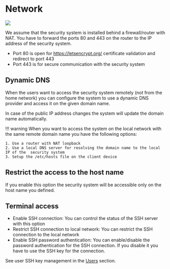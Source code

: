 # Network
<img src="https://img.shields.io/badge/Access-Administrator-red?style=square">

We assume that the security system is installed behind a firewall/router with NAT.
You have to forward the ports 80 and 443 on the router to the IP address of the security system.

* Port 80 is open for https://letsencrypt.org/ certificate validation and redirect to port 443
* Port 443 is for secure communication with the security system

## Dynamic DNS

When the users want to access the security system remotely (not from the home network)
you can configure the system to use a dynamic DNS provider and access it on
the given domain name.

In case of the public IP address changes the system will update the domain name
automatically.

!!! warning
    When you want to access the system on the local network with the same
    remote domain name you have the following options:

    1. Use a router with NAT loopback
    2. Use a local DNS server for resolving the domain name to the local IP of the  security system
    3. Setup the /etc/hosts file on the client device

## Restrict the access to the host name

If you enable this option the security system will be accessible only on the
host name you defined.

## Terminal access

* Enable SSH connection: You can control the status of the SSH server with this option
* Restrict SSH connection to local network: You can restrict the SSH connection to the local network
* Enable SSH password authentication: You can enable/disable the password authentication for the SSH
connection. If you disable it you have to use the SSH key for the connection.

See user SSH key management in the [Users](users.md/#ssh-keys) section.
